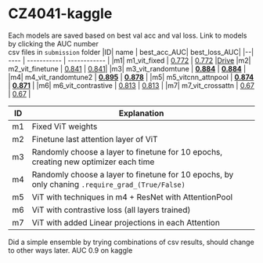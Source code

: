 # CZ4041-kaggle
Each models are saved based on best val acc and val loss. Link to models by clicking the AUC number  
csv files in `submission` folder
|ID| name | best_acc_AUC| best_loss_AUC|
|--| ---- | ----------- | ------------ |
|m1| m1_vit_fixed | [0.772](https://drive.google.com/file/d/1EAF-Z3yOO8TI9I73JZ6s6tk9C6JPsdK0/view?usp=share_link) | [0.772](https://drive.google.com/file/d/1TiuLANgCMneaSBcoVnpDa3EYqfZ5SgUF/view?usp=share_link) |[Drive](https://breakdance.github.io/breakdance/)
|m2| m2_vit_finetune | [0.841](https://drive.google.com/file/d/1pP7gJVvwtid48ep5be7ceJ96ZV_S_kh8/view?usp=share_link) | [0.841](https://drive.google.com/file/d/1TR2JNEP__WrSI6aoav3SlUt8AtYaJcHU/view?usp=share_link)|
|m3| m3_vit_randomtune | [**0.884**](https://drive.google.com/file/d/1-1cyWw3yRScBAZhXQtPAuAWQDtncyzRb/view?usp=sharing) | [**0.884**](https://drive.google.com/file/d/1BDV-NRcHoAWmsAcd_j-6-a2f9FmGNMd5/view?usp=sharing) |
|m4| m4_vit_randomtune2 | [**0.895**](https://drive.google.com/file/d/1yWE8AJVqGqLroIdj_yD3b0Q81zBvj8bR/view?usp=share_link) | [**0.878**](https://drive.google.com/file/d/1zLAQzXTD9XfnhNfLyPdiurY_9tBMPsKm/view?usp=sharing) |
|m5| m5_vitcnn_attnpool | [**0.874**](https://drive.google.com/file/d/1dBSRHT1_N7KM--KktLACAXyRUFOv09tO/view?usp=sharing)  | [**0.871**](https://drive.google.com/file/d/17DE2CDeJHSG5M3tBQVoLqh439v_-i3oS/view?usp=sharing) |
|m6| m6_vit_contrastive | [0.813](https://drive.google.com/file/d/1-AJC7L0XUshY1zlx6Fvh_X9qLkbATcj_/view?usp=sharing) | [0.813](https://drive.google.com/file/d/1vBs_8QgHO6itU14Xw_2iRfQVgd89NjsG/view?usp=sharing) |
|m7| m7_vit_crossattn | [0.67](https://drive.google.com/file/d/15Kn7i9Fjm6L6tDMQ_Cocrl8HKIlBBVts/view?usp=share_link) | [0.67](https://drive.google.com/file/d/1Nwp_vLsfldud28YOuUvbVD_L0goRsidP/view?usp=share_link) |

|ID| Explanation |
|--| ----------- |
|m1| Fixed ViT weights|
|m2| Finetune last attention layer of ViT|
|m3| Randomly choose a layer to finetune for 10 epochs, creating new optimizer each time|
|m4| Randomly choose a layer to finetune for 10 epochs, by only chaning `.require_grad_(True/False)`|
|m5|ViT with techniques in m4 + ResNet with AttentionPool|
|m6|ViT with contrastive loss (all layers trained)|
|m7|ViT with added Linear projections in each Attention|

Did a simple ensemble by trying combinations of csv results, should change to other ways later. AUC 0.9 on kaggle
